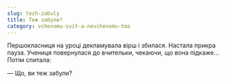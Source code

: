 ```yaml
---
slug: tezh-zabuly
title: Теж забули?
category: vchenomu-svit-a-nevchenomu-tma
---
```

Першокласниця на уроці декламувала вірш і збилася. Настала прикра пауза. Учениця повернулася до вчительки, чекаючи, що вона підкаже… Потім спитала:

— Що, ви теж забули?
